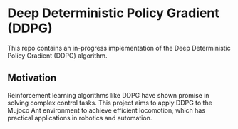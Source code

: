 # Deep Deterministic Policy Gradient (DDPG)
This repo contains an in-progress implementation of the Deep Deterministic Policy Gradient (DDPG) algorithm.

## Motivation
Reinforcement learning algorithms like DDPG have shown promise in solving complex control tasks. This project aims to apply DDPG to the Mujoco Ant environment to achieve efficient locomotion, which has practical applications in robotics and automation.